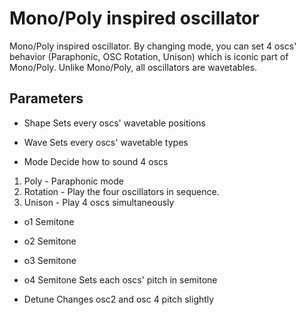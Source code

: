 # Mono/Poly inspired oscillator

Mono/Poly inspired oscillator. By changing mode, you can set 4 oscs' behavior  (Paraphonic, OSC Rotation, Unison) which is iconic part of Mono/Poly.
Unlike Mono/Poly, all oscillators are wavetables.

## Parameters
- Shape
Sets every oscs' wavetable positions

- Wave
Sets every oscs' wavetable types

- Mode
Decide how to sound 4 oscs
1. Poly - Paraphonic mode
2. Rotation - Play the four oscillators in sequence.
3. Unison - Play 4 oscs simultaneously

- o1 Semitone
- o2 Semitone
- o3 Semitone
- o4 Semitone 
Sets each oscs' pitch in semitone

- Detune
Changes osc2 and osc 4 pitch slightly